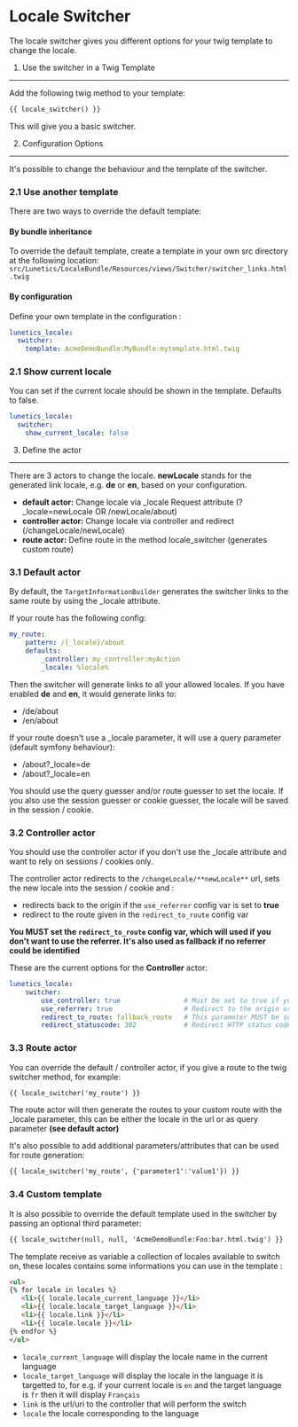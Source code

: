 Locale Switcher
==============
The locale switcher gives you different options for your twig template to change the locale.

1. Use the switcher in a Twig Template
-----------------------------------------
Add the following twig method to your template:
``` html
{{ locale_switcher() }}
```
This will give you a basic switcher.

2. Configuration Options
------------------------
It's possible to change the behaviour and the template of the switcher.

### 2.1 Use another template

There are two ways to override the default template:

#### By bundle inheritance
To override the default template, create a template in your own src directory at the following location: `src/Lunetics/LocaleBundle/Resources/views/Switcher/switcher_links.html.twig`

#### By configuration
Define your own template in the configuration :
``` yaml
lunetics_locale:
  switcher:
    template: AcmeDemoBundle:MyBundle:mytemplate.html.twig
```

### 2.1 Show current locale
You can set if the current locale should be shown in the template. Defaults to false.
``` yaml
lunetics_locale:
  switcher:
    show_current_locale: false
```

3. Define the actor
-------------------
There are 3 actors to change the locale. **newLocale** stands for the generated link locale, e.g. **de** or **en**, based on your configuration.

* **default actor:** Change locale via _locale Request attribute (?_locale=newLocale OR /newLocale/about)
* **controller actor:** Change locale via controller and redirect (/changeLocale/newLocale)
* **route actor:** Define route in the method locale_switcher (generates custom route)

### 3.1 Default actor

By default, the `TargetInformationBuilder` generates the switcher links to the same route by using the _locale attribute.

If your route has the following config:

``` yaml
my_route:
    pattern: /{_locale}/about
    defaults:
        _controller: my_controller:myAction
        _locale: %locale%
```

Then the switcher will generate links to all your allowed locales. If you have enabled **de** and **en**, it would generate links to:
* /de/about
* /en/about

If your route doesn't use a _locale parameter, it will use a query parameter (default symfony behaviour):
* /about?_locale=de
* /about?_locale=en

You should use the query guesser and/or route guesser to set the locale.
If you also use the session guesser or cookie guesser, the locale will be saved in the session / cookie.

### 3.2 Controller actor

You should use the controller actor if you don't use the _locale attribute and want to rely on sessions / cookies only.

The controller actor redirects to the `/changeLocale/**newLocale**` url, sets the new locale into the session / cookie and :
* redirects back to the origin if the `use_referrer` config var is set to **true**
* redirect to the route given in the `redirect_to_route` config var

**You MUST set the `redirect_to_route` config var, which will used if you don't want to use the referrer. It's also used as fallback if no referrer could be identified**

These are the current options for the **Controller** actor:
``` yaml
lunetics_locale:
    switcher:
        use_controller: true                # Must be set to true if you want to use the controller. Defaults to false
        use_referrer: true                  # Redirect to the origin url from where the switcher was used. Defaults to true
        redirect_to_route: fallback_route   # This parameter MUST be set. Fallback route if no referrer could be found.
        redirect_statuscode: 302            # Redirect HTTP status code. Options:  300, 301, 302, 303, 307. Defaults to 302
```

### 3.3 Route actor
You can override the default / controller actor, if you give a route to the twig switcher method, for example:

``` html
{{ locale_switcher('my_route') }}
```

The route actor will then generate the routes to your custom route with the _locale parameter, this can be either the locale in the url or as query parameter **(see default actor)**

It's also possible to add additional parameters/attributes that can be used for route generation:
 ``` html
{{ locale_switcher('my_route', {'parameter1':'value1'}) }}
```

### 3.4 Custom template

It is also possible to override the default template used in the switcher by passing an optional third parameter:

 ``` html
{{ locale_switcher(null, null, 'AcmeDemoBundle:Foo:bar.html.twig') }}
```

The template receive as variable a collection of locales available to switch on, these locales contains some
informations you can use in the template :

```html
<ul>
{% for locale in locales %}
   <li>{{ locale.locale_current_language }}</li>
   <li>{{ locale.locale_target_language }}</li>
   <li>{{ locale.link }}</li>
   <li>{{ locale.locale }}</li>
{% endfor %}
</ul>
```

* `locale_current_language` will display the locale name in the current language
* `locale_target_language` will display the locale in the language it is targetted to, for e.g. if your current locale is
`en` and the target language is `fr` then it will display `Français`
* `link` is the url/uri to the controller that will perform the switch
* `locale` the locale corresponding to the language

